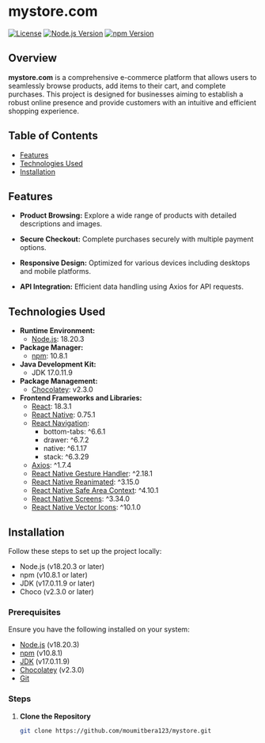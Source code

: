 # mystore.com

[![License](https://img.shields.io/badge/license-MIT-blue.svg)](LICENSE)
[![Node.js Version](https://img.shields.io/badge/node.js-18.20.3-brightgreen)](https://nodejs.org/)
[![npm Version](https://img.shields.io/badge/npm-10.8.1-red)](https://www.npmjs.com/)

## Overview

**mystore.com** is a comprehensive e-commerce platform that allows users to seamlessly browse products, add items to their cart, and complete purchases. This project is designed for businesses aiming to establish a robust online presence and provide customers with an intuitive and efficient shopping experience.

## Table of Contents

- [Features](#features)
- [Technologies Used](#technologies-used)
- [Installation](#installation)


## Features

- **Product Browsing:** Explore a wide range of products with detailed descriptions and images.

- **Secure Checkout:** Complete purchases securely with multiple payment options.
- **Responsive Design:** Optimized for various devices including desktops and mobile platforms.
- **API Integration:** Efficient data handling using Axios for API requests.

## Technologies Used

- **Runtime Environment:**
  - [Node.js](https://nodejs.org/en/): 18.20.3
- **Package Manager:**
  - [npm](https://www.npmjs.com/): 10.8.1
- **Java Development Kit:**
  - JDK 17.0.11.9
- **Package Management:**
  - [Chocolatey](https://chocolatey.org/): v2.3.0
- **Frontend Frameworks and Libraries:**
  - [React](https://reactjs.org/): 18.3.1
  - [React Native](https://reactnative.dev/): 0.75.1
  - [React Navigation](https://reactnavigation.org/): 
    - bottom-tabs: ^6.6.1
    - drawer: ^6.7.2
    - native: ^6.1.17
    - stack: ^6.3.29
  - [Axios](https://axios-http.com/): ^1.7.4
  - [React Native Gesture Handler](https://docs.swmansion.com/react-native-gesture-handler/): ^2.18.1
  - [React Native Reanimated](https://docs.swmansion.com/react-native-reanimated/): ^3.15.0
  - [React Native Safe Area Context](https://github.com/th3rdwave/react-native-safe-area-context): ^4.10.1
  - [React Native Screens](https://github.com/software-mansion/react-native-screens): ^3.34.0
  - [React Native Vector Icons](https://github.com/oblador/react-native-vector-icons): ^10.1.0

## Installation

Follow these steps to set up the project locally:
- Node.js (v18.20.3 or later)
- npm (v10.8.1 or later)
- JDK (v17.0.11.9 or later)
- Choco (v2.3.0 or later)
### Prerequisites

Ensure you have the following installed on your system:

- [Node.js](https://nodejs.org/en/download/) (v18.20.3)
- [npm](https://www.npmjs.com/get-npm) (v10.8.1)
- [JDK](https://www.oracle.com/java/technologies/javase/jdk17-archive-downloads.html) (v17.0.11.9)
- [Chocolatey](https://chocolatey.org/install) (v2.3.0)
- [Git](https://git-scm.com/downloads)

### Steps

1. **Clone the Repository**

   ```bash
   git clone https://github.com/moumitbera123/mystore.git
